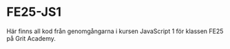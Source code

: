 # FE25-JS1
Här finns all kod från genomgångarna i kursen JavaScript 1 för klassen FE25 på Grit Academy. 


